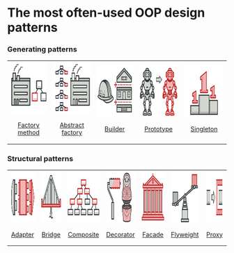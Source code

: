 # The most often-used OOP design patterns

### Generating patterns
<table>
  <tr>
    <td> 
        <a href="src/generating/factory_method">
            <img src="./images/generating/factory_method.png"  alt="factory_method" width = 120 height = 120>
            <p align="center">Factory method</p>
        </a>
    </td>
    <td> 
        <a href="src/generating/abstract_factory">
            <img src="./images/generating/abstract_factory.png"  alt="abstract_factory" width = 120 height = 120>
            <p align="center">Abstract factory</p>
        </a>
    </td>
    <td> 
        <a href="src/generating/builder">
            <img src="./images/generating/builder.png"  alt="builder" width = 120 height = 120>
            <p align="center">Builder</p>
        </a>
    </td>
    <td> 
        <a href="src/generating/prototype">
            <img src="./images/generating/prototype.png"  alt="prototype" width = 120 height = 120>
            <p align="center">Prototype</p>
        </a>
    </td>
    <td> 
        <a href="src/generating/singleton">
            <img src="./images/generating/singleton.png"  alt="singleton" width = 120 height = 120>
            <p align="center">Singleton</p>
        </a>
    </td>
  </tr> 
</table>


### Structural patterns
<table>
  <tr>
    <td> 
        <a href="src/structural/adapter">
            <img src="./images/structural/adapter.png"  alt="adapter" width = 120 height = 120>
            <p align="center">Adapter</p>
        </a>
    </td>
    <td> 
        <a href="src/structural/bridge">
            <img src="./images/structural/bridge.png"  alt="bridge" width = 120 height = 120>
            <p align="center">Bridge</p>
        </a>
    </td>
    <td> 
        <a href="src/structural/composite">
            <img src="./images/structural/composite.png"  alt="composite" width = 120 height = 120>
            <p align="center">Composite</p>
        </a>
    </td>
    <td> 
        <a href="src/structural/decorator">
            <img src="./images/structural/decorator.png"  alt="decorator" width = 120 height = 120>
            <p align="center">Decorator</p>
        </a>
    </td>
    <td> 
        <a href="src/structural/facade">
            <img src="./images/structural/facade.png"  alt="facade" width = 120 height = 120>
            <p align="center">Facade</p>
        </a>
    </td>
    <td> 
        <a href="src/structural/flyweight">
            <img src="./images/structural/flyweight.png"  alt="flyweight" width = 120 height = 120>
            <p align="center">Flyweight</p>
        </a>
    </td>
    <td> 
        <a href="src/structural/proxy">
            <img src="./images/structural/proxy.png"  alt="proxy" width = 120 height = 120>
            <p align="center">Proxy</p>
        </a>
    </td>
  </tr> 
</table>
